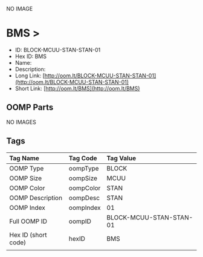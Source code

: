 


  
NO IMAGE  
# BMS > 

- ID: BLOCK-MCUU-STAN-STAN-01
- Hex ID: BMS
- Name: 
- Description: 
- Long Link: [http://oom.lt/BLOCK-MCUU-STAN-STAN-01](http://oom.lt/BLOCK-MCUU-STAN-STAN-01)
- Short Link: [http://oom.lt/BMS](http://oom.lt/BMS)

## OOMP Parts
  
NO IMAGES  
## Tags
  

|Tag Name|Tag Code|Tag Value|
| :--- | :--- | :--- |
|OOMP Type|oompType|BLOCK|
|OOMP Size|oompSize|MCUU|
|OOMP Color|oompColor|STAN|
|OOMP Description|oompDesc|STAN|
|OOMP Index|oompIndex|01|
|Full OOMP ID|oompID|BLOCK-MCUU-STAN-STAN-01|
|Hex ID (short code)|hexID|BMS|
||||
